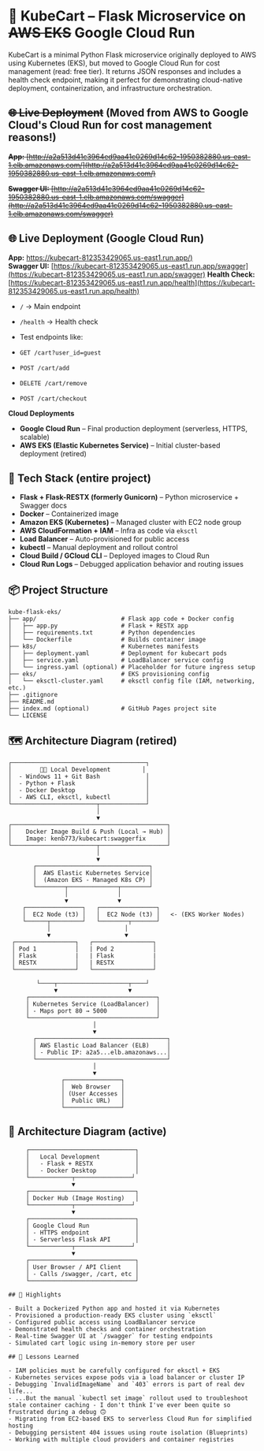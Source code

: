 # 🚀 KubeCart – Flask Microservice on ~~AWS EKS~~ Google Cloud Run

KubeCart is a minimal Python Flask microservice originally deployed to AWS using Kubernetes (EKS), but moved to Google Cloud Run for cost management (read: free tier). It returns JSON responses and includes a health check endpoint, making it perfect for demonstrating cloud-native deployment, containerization, and infrastructure orchestration.

## ~~🌐 Live Deployment~~ (Moved from AWS to Google Cloud's Cloud Run for cost management reasons!)

~~**App:**  [http://a2a513d41c3964ed9aa41c0269d14c62-1950382880.us-east-1.elb.amazonaws.com/](http://a2a513d41c3964ed9aa41c0269d14c62-1950382880.us-east-1.elb.amazonaws.com/)~~

~~**Swagger UI:**  [http://a2a513d41c3964ed9aa41c0269d14c62-1950382880.us-east-1.elb.amazonaws.com/swagger](http://a2a513d41c3964ed9aa41c0269d14c62-1950382880.us-east-1.elb.amazonaws.com/swagger)~~

## 🌐 Live Deployment (Google Cloud Run)

**App:** [https://kubecart-812353429065.us-east1.run.app/)](https://kubecart-812353429065.us-east1.run.app/)  
**Swagger UI:** [https://kubecart-812353429065.us-east1.run.app/swagger](https://kubecart-812353429065.us-east1.run.app/swagger)
  **Health Check:** [https://kubecart-812353429065.us-east1.run.app/health](https://kubecart-812353429065.us-east1.run.app/health)


- `/` → Main endpoint  
- `/health` → Health check
  
- Test endpoints like:
- `GET /cart?user_id=guest`
- `POST /cart/add`
- `DELETE /cart/remove`
- `POST /cart/checkout`

**Cloud Deployments**
- **Google Cloud Run** – Final production deployment (serverless, HTTPS, scalable)
- **AWS EKS (Elastic Kubernetes Service)** – Initial cluster-based deployment (retired)

## 🧱 Tech Stack (entire project)

- **Flask + Flask-RESTX (formerly Gunicorn)** – Python microservice + Swagger docs
- **Docker** – Containerized image
- **Amazon EKS (Kubernetes)** – Managed cluster with EC2 node group
- **AWS CloudFormation + IAM** – Infra as code via `eksctl`
- **Load Balancer** – Auto-provisioned for public access
- **kubectl** – Manual deployment and rollout control
- **Cloud Build / GCloud CLI** – Deployed images to Cloud Run
- **Cloud Run Logs** – Debugged application behavior and routing issues

## 📦 Project Structure

```text
kube-flask-eks/
├── app/                        # Flask app code + Docker config
│   ├── app.py                  # Flask + RESTX app
│   ├── requirements.txt        # Python dependencies
│   └── Dockerfile              # Builds container image
├── k8s/                        # Kubernetes manifests
│   ├── deployment.yaml         # Deployment for kubecart pods
│   ├── service.yaml            # LoadBalancer service config
│   └── ingress.yaml (optional) # Placeholder for future ingress setup
├── eks/                        # EKS provisioning config
│   └── eksctl-cluster.yaml     # eksctl config file (IAM, networking, etc.)
├── .gitignore
├── README.md
├── index.md (optional)         # GitHub Pages project site
└── LICENSE

```

## 🗺️ Architecture Diagram (retired)

```text
┌──────────────────────────────────────┐
│        👨‍💻 Local Development         │
│  - Windows 11 + Git Bash             │
│  - Python + Flask                    │
│  - Docker Desktop                    │
│  - AWS CLI, eksctl, kubectl          │
└────────────────────────┬─────────────┘
                         │
                         ▼
┌────────────────────────────────────────────┐
│    Docker Image Build & Push (Local → Hub) │
│    Image: kenb773/kubecart:swaggerfix      │
└────────────────────────┬───────────────────┘
                         │
                         ▼
       ┌────────────────────────────────┐
       │  AWS Elastic Kubernetes Service│
       │  (Amazon EKS - Managed K8s CP) │
       └────────┬──────────────┬────────┘
                │              │
                ▼              ▼
    ┌────────────────┐   ┌────────────────┐
    │  EC2 Node (t3) │   │  EC2 Node (t3) │   <- (EKS Worker Nodes)
    └──────┬─────────┘   └────────┬───────┘
           │                     │
           ▼                     ▼
 ┌─────────────────┐   ┌─────────────────┐
 │ Pod 1           │   | Pod 2           │
 │ Flask           |   | Flask           |
 │ RESTX           │   | RESTX           │
 └─────────────────┘   └─────────────────┘

        └────┬────────────────────┬────┘
             ▼                    ▼
     ┌────────────────────────────────────┐
     │ Kubernetes Service (LoadBalancer)  │
     │ - Maps port 80 → 5000              │
     └────────────────────────────────────┘
                        │
                        ▼
       ┌─────────────────────────────────────┐
       │ AWS Elastic Load Balancer (ELB)     │
       │ - Public IP: a2a5...elb.amazonaws...│
       └─────────────────────────────────────┘
                        │
                        ▼
               ┌────────────────┐
               │  Web Browser   │
               │ (User Accesses │
               │  Public URL)   │
               └────────────────┘
```

## 📐 Architecture Diagram (active)

```text
     ┌──────────────────────────────┐
     │   Local Development          │
     │   - Flask + RESTX            │
     │   - Docker Desktop           │
     └────────────┬────────────────┘
                  ▼
     ┌──────────────────────────────┐
     │ Docker Hub (Image Hosting)   │
     └────────────┬────────────────┘
                  ▼
     ┌──────────────────────────────┐
     │ Google Cloud Run             │
     │ - HTTPS endpoint             │
     │ - Serverless Flask API       │
     └────────────┬────────────────┘
                  ▼
     ┌──────────────────────────────┐
     │ User Browser / API Client    │
     │ - Calls /swagger, /cart, etc │
     └──────────────────────────────┘

## 📌 Highlights

- Built a Dockerized Python app and hosted it via Kubernetes
- Provisioned a production-ready EKS cluster using `eksctl`
- Configured public access using LoadBalancer service
- Demonstrated health checks and container orchestration
- Real-time Swagger UI at `/swagger` for testing endpoints
- Simulated cart logic using in-memory store per user

## 🧠 Lessons Learned

- IAM policies must be carefully configured for eksctl + EKS
- Kubernetes services expose pods via a load balancer or cluster IP
- Debugging `InvalidImageName` and `403` errors is part of real dev life...
- ...But the manual `kubectl set image` rollout used to troubleshoot stale container caching - I don't think I've ever been quite so frustrated during a debug 🙃
- Migrating from EC2-based EKS to serverless Cloud Run for simplified hosting
- Debugging persistent 404 issues using route isolation (Blueprints)
- Working with multiple cloud providers and container registries
